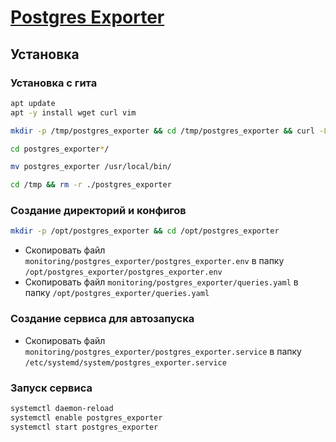 # [Postgres Exporter](https://github.com/prometheus-community/postgres_exporter)

## Установка

### Установка с гита

```bash
apt update
apt -y install wget curl vim
```

```bash
mkdir -p /tmp/postgres_exporter && cd /tmp/postgres_exporter && curl -L $(curl -s https://api.github.com/repos/prometheus-community/postgres_exporter/releases/latest | grep browser_download_url | grep linux-amd64 | cut -d '"' -f 4 | head -n 1) | tar xzf -
```

```bash
cd postgres_exporter*/

mv postgres_exporter /usr/local/bin/
```

```bash
cd /tmp && rm -r ./postgres_exporter
```

### Создание директорий и конфигов

```bash
mkdir -p /opt/postgres_exporter && cd /opt/postgres_exporter
```

* Скопировать файл `monitoring/postgres_exporter/postgres_exporter.env` в папку `/opt/postgres_exporter/postgres_exporter.env`
* Скопировать файл `monitoring/postgres_exporter/queries.yaml` в папку `/opt/postgres_exporter/queries.yaml`

### Создание сервиса для автозапуска

* Скопировать файл `monitoring/postgres_exporter/postgres_exporter.service` в папку `/etc/systemd/system/postgres_exporter.service`

### Запуск сервиса

```bash
systemctl daemon-reload
systemctl enable postgres_exporter
systemctl start postgres_exporter
```
